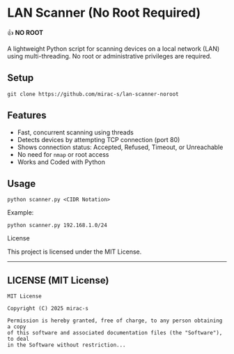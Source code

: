 # LAN Scanner (No Root Required)

👍 **NO ROOT**

A lightweight Python script for scanning devices on a local network (LAN) using multi-threading. No root or administrative privileges are required.

## Setup
```
git clone https://github.com/mirac-s/lan-scanner-noroot
```
## Features
- Fast, concurrent scanning using threads
- Detects devices by attempting TCP connection (port 80)
- Shows connection status: Accepted, Refused, Timeout, or Unreachable
- No need for `nmap` or root access
- Works and Coded with Python 

## Usage

```
python scanner.py <CIDR Notation>
```
Example:

`python scanner.py 192.168.1.0/24`

License

This project is licensed under the MIT License.

---

## **LICENSE (MIT License)**

```text
MIT License

Copyright (C) 2025 mirac-s

Permission is hereby granted, free of charge, to any person obtaining a copy
of this software and associated documentation files (the "Software"), to deal
in the Software without restriction...
